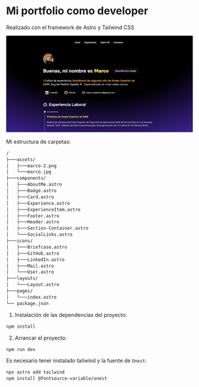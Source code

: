 # Mi portfolio como developer

Realizado con el framework de Astro y Tailwind CSS

![Portfolio Screenshot](image.png)

Mi estructura de carpetas:

```sh
/
├───assets/
│   ├───marco-2.png
│   └───marco.jpg
├───components/
│   ├───AboutMe.astro
│   ├───Badge.astro
│   ├───Card.astro
│   ├───Experience.astro
│   ├───ExperienceItem.astro
│   ├───Footer.astro
│   ├───Header.astro
│   ├───Section-Container.astro
│   └───SocialLinks.astro
├───icons/
│   ├───Briefcase.astro
│   ├───GitHub.astro
│   ├───LinkedIn.astro
│   ├───Mail.astro
│   └───User.astro
├───layouts/
│   └───Layout.astro
├───pages/
│   └───index.astro
└── package.json
```

1. Instalación de las dependencias del proyecto:

```sh
npm install
```

2. Arrancar el proyecto:

```sh
npm run dev
```

Es necesario tener instalado tailwind y la fuente de `Onest`:

```sh
npx astro add tailwind
npm install @fontsource-variable/onest
```